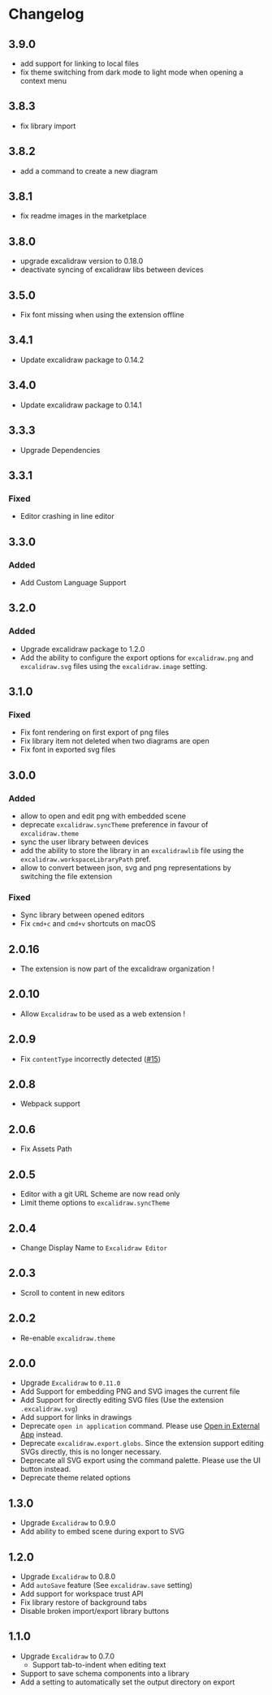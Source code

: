 # Changelog

## 3.9.0

- add support for linking to local files
- fix theme switching from dark mode to light mode when opening a context menu

## 3.8.3

- fix library import

## 3.8.2

- add a command to create a new diagram

## 3.8.1

- fix readme images in the marketplace

## 3.8.0

- upgrade excalidraw version to 0.18.0
- deactivate syncing of excalidraw libs between devices

## 3.5.0

- Fix font missing when using the extension offline

## 3.4.1

- Update excalidraw package to 0.14.2

## 3.4.0

- Update excalidraw package to 0.14.1

## 3.3.3

- Upgrade Dependencies

## 3.3.1

### Fixed

- Editor crashing in line editor

## 3.3.0

### Added

- Add Custom Language Support

## 3.2.0

### Added

- Upgrade excalidraw package to 1.2.0
- Add the ability to configure the export options for `excalidraw.png` and `excalidraw.svg` files using the `excalidraw.image` setting.

## 3.1.0

### Fixed

- Fix font rendering on first export of png files
- Fix library item not deleted when two diagrams are open
- Fix font in exported svg files

## 3.0.0

### Added

- allow to open and edit png with embedded scene
- deprecate `excalidraw.syncTheme` preference in favour of `excalidraw.theme`
- sync the user library between devices
- add the ability to store the library in an `excalidrawlib` file using the `excalidraw.workspaceLibraryPath` pref.
- allow to convert between json, svg and png representations by switching the file extension

### Fixed

- Sync library between opened editors
- Fix `cmd+c` and `cmd+v` shortcuts on macOS

## 2.0.16

- The extension is now part of the excalidraw organization !

## 2.0.10

- Allow `Excalidraw` to be used as a web extension !

## 2.0.9

- Fix `contentType` incorrectly detected ([#15](https://github.com/pomdtr/vscode-excalidraw-editor/issues/15))

## 2.0.8

- Webpack support

## 2.0.6

- Fix Assets Path

## 2.0.5

- Editor with a git URL Scheme are now read only
- Limit theme options to `excalidraw.syncTheme`

## 2.0.4

- Change Display Name to `Excalidraw Editor`

## 2.0.3

- Scroll to content in new editors

## 2.0.2

- Re-enable `excalidraw.theme`

## 2.0.0

- Upgrade `Excalidraw` to `0.11.0`
- Add Support for embedding PNG and SVG images the current file
- Add Support for directly editing SVG files (Use the extension `.excalidraw.svg`)
- Add support for links in drawings
- Deprecate `open in application` command. Please use [Open in External App](https://marketplace.visualstudio.com/items?itemName=YuTengjing.open-in-external-app) instead.
- Deprecate `excalidraw.export.globs`. Since the extension support editing SVGs directly, this is no longer necessary.
- Deprecate all SVG export using the command palette. Please use the UI button instead.
- Deprecate theme related options

## 1.3.0

- Upgrade `Excalidraw` to 0.9.0
- Add ability to embed scene during export to SVG

## 1.2.0

- Upgrade `Excalidraw` to 0.8.0
- Add `autoSave` feature (See `excalidraw.save` setting)
- Add support for workspace trust API
- Fix library restore of background tabs
- Disable broken import/export library buttons

## 1.1.0

- Upgrade `Excalidraw` to 0.7.0
  - Support tab-to-indent when editing text
- Support to save schema components into a library
- Add a setting to automatically set the output directory on export
